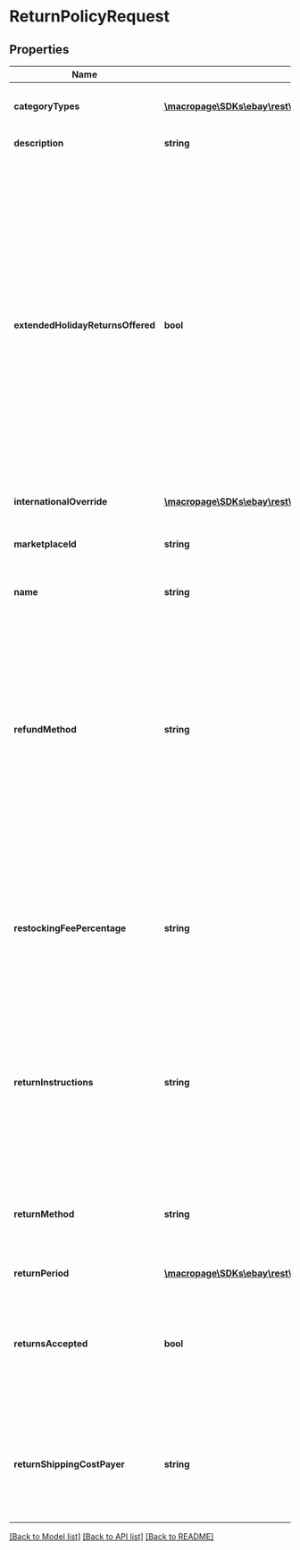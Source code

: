 # ReturnPolicyRequest

## Properties
Name | Type | Description | Notes
------------ | ------------- | ------------- | -------------
**categoryTypes** | [**\macropage\SDKs\ebay\rest\account\Model\CategoryType[]**](CategoryType.md) | For return policies, this field can be set to only ALL_EXCLUDING_MOTORS_VEHICLES (returns on motor vehicles are not processed through eBay flows.) Default: ALL_EXCLUDING_MOTORS_VEHICLES (for return policies only) | [optional] 
**description** | **string** | An optional seller-defined description of the return policy for internal use (this value is not displayed to end users). Max length: 250 | [optional] 
**extendedHolidayReturnsOffered** | **bool** | Important! This field has been deprecated as of version 1.2.0, released on May 31, 2018. Any value supplied in this field is ignored, it is neither read nor returned. If set to true, the seller offers an Extended Holiday Returns policy for their listings. IMPORTANT: Extended Holiday Returns is a seasonally available feature that is offered on some eBay marketplaces. To see if the feature is enabled in any given year, check the Returns on eBay page before the holiday season begins. If the feature is not enabled for the season, this field is ignored. The extended holiday returns period is defined by three dates: The start date &#x3D; start of November. The purchase cutoff date &#x3D; end of the year. The end date &#x3D; end of January. The above dates may vary by a few days each year. Sellers are notified of the current dates on their eBay marketplace before the holiday period starts. Sellers can specify Extended Holiday Returns (as well as their regular non-holiday returns period) for chosen listings at any time during the year. The Extended Holiday Returns offer is not visible in listings until the start date of current year&#39;s holiday returns period, at which point it overrides the non-holiday returns policy. Buyers can see the Extended Holiday Returns offer in listings displayed through the purchase cutoff date and are able to return those purchases until the end date of the period. After the purchase cutoff date, the Extended Holiday Returns offer automatically disappears from the listings and the seller&#39;s non-holiday returns period reappears. Purchases made from that point on are subject to the non-holiday returns period, while purchases made before the cutoff date still have until the end of the period to return under the program. If the value of holidayReturns is false for an item, the return period specified by the returnsWithinOption field applies, regardless of the purchase date. If the item is listed with a policy of no returns, holidayReturns is automatically reset to false. | [optional] 
**internationalOverride** | [**\macropage\SDKs\ebay\rest\account\Model\InternationalReturnOverrideType**](InternationalReturnOverrideType.md) |  | [optional] 
**marketplaceId** | **string** | The ID of the eBay marketplace to which this return policy applies. If this value is not specified, value defaults to the seller&#39;s eBay registration site. For implementation help, refer to &lt;a href&#x3D;&#39;https://developer.ebay.com/devzone/rest/api-ref/account/types/MarketplaceIdEnum.html&#39;&gt;eBay API documentation&lt;/a&gt; | [optional] 
**name** | **string** | A user-defined name for this return policy. Names must be unique for policies assigned to the same marketplace. Max length: 64 | [optional] 
**refundMethod** | **string** | Important! this field has been deprecated as of version 1.2.0, released on May 31, 2018. Any value other than MONEY_BACK will be treated as MONEY_BACK (although for a period of time, eBay will store and return the legacy values to preserve backwards compatibility). Indicates the method the seller uses to compensate the buyer for returned items. The return method specified applies only to remorse returns. Note that each eBay marketplace can support different sets of refund methods. Also, each eBay marketplace has a default setting for this value and if you do not specifically set this value, sellers are obligated to honor the setting that displays in their listings. Call GeteBayDetails in the Trading API to see what refund methods the marketplaces you sell into support. We recommend you set this field to the value of your preferred refund method and that you use the description field to detail the seller&#39;s return policy (such as indicating how quickly the seller will process a refund, whether the seller must receive the item before processing a refund, and other similar useful details). You cannot modify this value in a Revise item call if (1) the listing has bids or (2) the listing ends within 12 hours. For implementation help, refer to &lt;a href&#x3D;&#39;https://developer.ebay.com/devzone/rest/api-ref/account/types/RefundMethodEnum.html&#39;&gt;eBay API documentation&lt;/a&gt; | [optional] 
**restockingFeePercentage** | **string** | Important! This field has been deprecated as of version 1.2.0, released on May 31, 2018. Any value supplied in this field is ignored, it is neither read nor returned. Sellers who accept returns should include this field if they charge buyers a restocking fee when items are returned. A restocking fee comes into play only when an item is returned due to buyer remorse and/or a purchasing mistake, but sellers cannot charge a restocking fee for SNAD-related returns. The total amount returned to the buyer is reduced by the cost of the item multiplied by the percentage indicated by this field. Allowable restocking fee values are: 0.0: No restocking fee is charged to the buyer 10.0: 10 percent of the item price is charged to the buyer 15.0: 15 percent of the item price is charged to the buyer 20.0: Up to 20 percent of the item price is charged to the buyer | [optional] 
**returnInstructions** | **string** | Important! This field is being deprecated on many marketplaces. Once deprecated, this field will be ignored on marketplaces where it is not supported and it will neither be read nor returned. This optional field contains the seller&#39;s detailed explanation for their return policy and is displayed in the Return Policy section of the View Item page. This field is valid in only the following marketplaces (the field is otherwise ignored): Germany (DE) Spain (ES) France (FR) Italy (IT) Where valid, sellers can use this field to add details about their return policies. eBay uses this text string as-is in the Return Policy section of the View Item page. Avoid HTML and avoid character entity references (such as &amp;amp;amp;pound; or &amp;amp;amp;#163;). To include special characters in the return policy description, use the literal UTF-8 or ISO-8559-1 character (e.g. &amp;amp;#163;). Max length: 5000 (8000 for DE) | [optional] 
**returnMethod** | **string** | Valid in the US marketplace only, this optional field indicates additional services (other than money-back) that sellers can offer buyers for remorse returns. As of version 1.2.0, the only accepted value for this field is REPLACEMENT. This field is valid in only the US marketplace, any supplied value is ignored in other marketplaces. For implementation help, refer to &lt;a href&#x3D;&#39;https://developer.ebay.com/devzone/rest/api-ref/account/types/ReturnMethodEnum.html&#39;&gt;eBay API documentation&lt;/a&gt; | [optional] 
**returnPeriod** | [**\macropage\SDKs\ebay\rest\account\Model\TimeDuration**](TimeDuration.md) |  | [optional] 
**returnsAccepted** | **bool** | If set to true, the seller accepts returns. Call the getReturnPolicies in the Metadata API to see what categories require returns to be offered for listings in each category. Also, note that some European marketplaces (for example, UK, IE, and DE) require sellers to accept returns for fixed-price items and auctions listed with Buy It Now. For details, see Returns and the Law (UK). Note:Top-Rated sellers must accept item returns and the handlingTime should be set to zero days or one day for a listing to receive a Top-Rated Plus badge on the View Item or search result pages. For more information on eBay&#39;s Top-Rated seller program, see Becoming a Top Rated Seller and qualifying for Top Rated Plus benefits. | [optional] 
**returnShippingCostPayer** | **string** | Required if returnsAccepted is set to true. This field indicates who is responsible for paying for the shipping charges for returned items. The field can be set to either BUYER or SELLER. Depending on the return policy and specifics of the return, either the buyer or the seller can be responsible for the return shipping costs. Note that the seller is always responsible for return shipping costs for SNAD-related issues. For implementation help, refer to &lt;a href&#x3D;&#39;https://developer.ebay.com/devzone/rest/api-ref/account/types/ReturnShippingCostPayerEnum.html&#39;&gt;eBay API documentation&lt;/a&gt; | [optional] 

[[Back to Model list]](../README.md#documentation-for-models) [[Back to API list]](../README.md#documentation-for-api-endpoints) [[Back to README]](../README.md)


